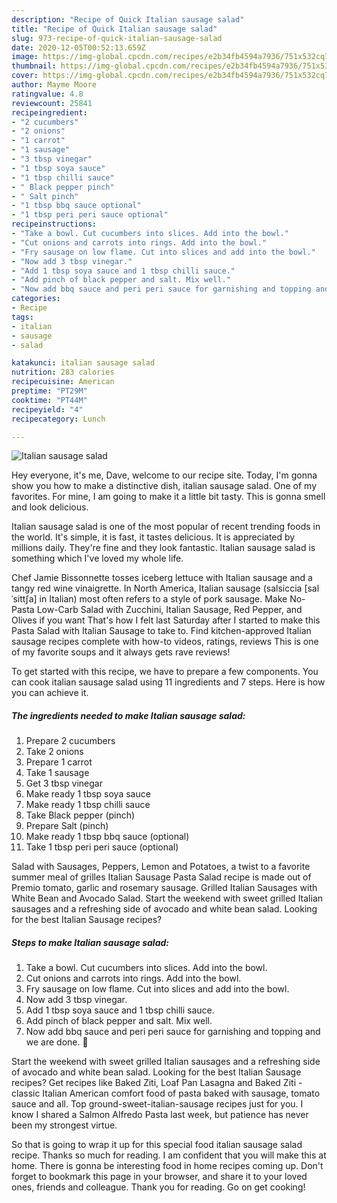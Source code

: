 ```yaml
---
description: "Recipe of Quick Italian sausage salad"
title: "Recipe of Quick Italian sausage salad"
slug: 973-recipe-of-quick-italian-sausage-salad
date: 2020-12-05T00:52:13.659Z
image: https://img-global.cpcdn.com/recipes/e2b34fb4594a7936/751x532cq70/italian-sausage-salad-recipe-main-photo.jpg
thumbnail: https://img-global.cpcdn.com/recipes/e2b34fb4594a7936/751x532cq70/italian-sausage-salad-recipe-main-photo.jpg
cover: https://img-global.cpcdn.com/recipes/e2b34fb4594a7936/751x532cq70/italian-sausage-salad-recipe-main-photo.jpg
author: Mayme Moore
ratingvalue: 4.8
reviewcount: 25841
recipeingredient:
- "2 cucumbers"
- "2 onions"
- "1 carrot"
- "1 sausage"
- "3 tbsp vinegar"
- "1 tbsp soya sauce"
- "1 tbsp chilli sauce"
- " Black pepper pinch"
- " Salt pinch"
- "1 tbsp bbq sauce optional"
- "1 tbsp peri peri sauce optional"
recipeinstructions:
- "Take a bowl. Cut cucumbers into slices. Add into the bowl."
- "Cut onions and carrots into rings. Add into the bowl."
- "Fry sausage on low flame. Cut into slices and add into the bowl."
- "Now add 3 tbsp vinegar."
- "Add 1 tbsp soya sauce and 1 tbsp chilli sauce."
- "Add pinch of black pepper and salt. Mix well."
- "Now add bbq sauce and peri peri sauce for garnishing and topping and we are done. 🙂"
categories:
- Recipe
tags:
- italian
- sausage
- salad

katakunci: italian sausage salad 
nutrition: 283 calories
recipecuisine: American
preptime: "PT29M"
cooktime: "PT44M"
recipeyield: "4"
recipecategory: Lunch

---
```



![Italian sausage salad](https://img-global.cpcdn.com/recipes/e2b34fb4594a7936/751x532cq70/italian-sausage-salad-recipe-main-photo.jpg)

Hey everyone, it's me, Dave, welcome to our recipe site. Today, I'm gonna show you how to make a distinctive dish, italian sausage salad. One of my favorites. For mine, I am going to make it a little bit tasty. This is gonna smell and look delicious.

Italian sausage salad is one of the most popular of recent trending foods in the world. It's simple, it is fast, it tastes delicious. It is appreciated by millions daily. They're fine and they look fantastic. Italian sausage salad is something which I've loved my whole life.

Chef Jamie Bissonnette tosses iceberg lettuce with Italian sausage and a tangy red wine vinaigrette. In North America, Italian sausage (salsiccia [salˈsittʃa] in Italian) most often refers to a style of pork sausage. Make No-Pasta Low-Carb Salad with Zucchini, Italian Sausage, Red Pepper, and Olives if you want That&#39;s how I felt last Saturday after I started to make this Pasta Salad with Italian Sausage to take to. Find kitchen-approved Italian sausage recipes complete with how-to videos, ratings, reviews This is one of my favorite soups and it always gets rave reviews!


To get started with this recipe, we have to prepare a few components. You can cook italian sausage salad using 11 ingredients and 7 steps. Here is how you can achieve it.

<!--inarticleads1-->

##### The ingredients needed to make Italian sausage salad:

1. Prepare 2 cucumbers
1. Take 2 onions
1. Prepare 1 carrot
1. Take 1 sausage
1. Get 3 tbsp vinegar
1. Make ready 1 tbsp soya sauce
1. Make ready 1 tbsp chilli sauce
1. Take  Black pepper (pinch)
1. Prepare  Salt (pinch)
1. Make ready 1 tbsp bbq sauce (optional)
1. Take 1 tbsp peri peri sauce (optional)


Salad with Sausages, Peppers, Lemon and Potatoes, a twist to a favorite summer meal of grilles Italian Sausage Pasta Salad recipe is made out of Premio tomato, garlic and rosemary sausage. Grilled Italian Sausages with White Bean and Avocado Salad. Start the weekend with sweet grilled Italian sausages and a refreshing side of avocado and white bean salad. Looking for the best Italian Sausage recipes? 

<!--inarticleads2-->

##### Steps to make Italian sausage salad:

1. Take a bowl. Cut cucumbers into slices. Add into the bowl.
1. Cut onions and carrots into rings. Add into the bowl.
1. Fry sausage on low flame. Cut into slices and add into the bowl.
1. Now add 3 tbsp vinegar.
1. Add 1 tbsp soya sauce and 1 tbsp chilli sauce.
1. Add pinch of black pepper and salt. Mix well.
1. Now add bbq sauce and peri peri sauce for garnishing and topping and we are done. 🙂


Start the weekend with sweet grilled Italian sausages and a refreshing side of avocado and white bean salad. Looking for the best Italian Sausage recipes? Get recipes like Baked Ziti, Loaf Pan Lasagna and Baked Ziti - classic Italian American comfort food of pasta baked with sausage, tomato sauce and all. Top ground-sweet-italian-sausage recipes just for you. I know I shared a Salmon Alfredo Pasta last week, but patience has never been my strongest virtue. 

So that is going to wrap it up for this special food italian sausage salad recipe. Thanks so much for reading. I am confident that you will make this at home. There is gonna be interesting food in home recipes coming up. Don't forget to bookmark this page in your browser, and share it to your loved ones, friends and colleague. Thank you for reading. Go on get cooking!
